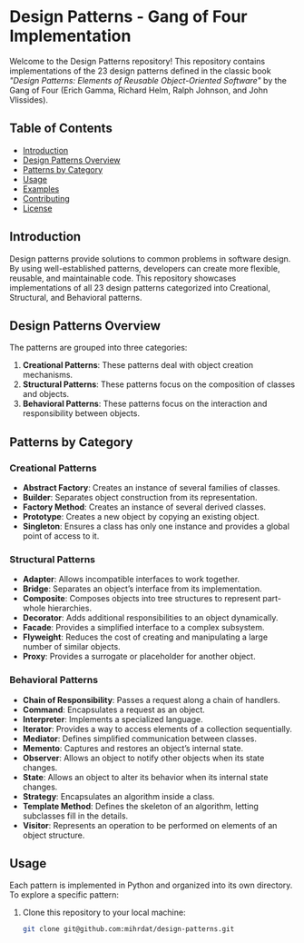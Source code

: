 # Design Patterns - Gang of Four Implementation

Welcome to the Design Patterns repository! This repository contains implementations of the 23 design patterns defined in the classic book *"Design Patterns: Elements of Reusable Object-Oriented Software"* by the Gang of Four (Erich Gamma, Richard Helm, Ralph Johnson, and John Vlissides).

## Table of Contents

- [Introduction](#introduction)
- [Design Patterns Overview](#design-patterns-overview)
- [Patterns by Category](#patterns-by-category)
- [Usage](#usage)
- [Examples](#examples)
- [Contributing](#contributing)
- [License](#license)

## Introduction

Design patterns provide solutions to common problems in software design. By using well-established patterns, developers can create more flexible, reusable, and maintainable code. This repository showcases implementations of all 23 design patterns categorized into Creational, Structural, and Behavioral patterns.

## Design Patterns Overview

The patterns are grouped into three categories:

1. **Creational Patterns**: These patterns deal with object creation mechanisms.
2. **Structural Patterns**: These patterns focus on the composition of classes and objects.
3. **Behavioral Patterns**: These patterns focus on the interaction and responsibility between objects.

## Patterns by Category

### Creational Patterns
- **Abstract Factory**: Creates an instance of several families of classes.
- **Builder**: Separates object construction from its representation.
- **Factory Method**: Creates an instance of several derived classes.
- **Prototype**: Creates a new object by copying an existing object.
- **Singleton**: Ensures a class has only one instance and provides a global point of access to it.

### Structural Patterns
- **Adapter**: Allows incompatible interfaces to work together.
- **Bridge**: Separates an object’s interface from its implementation.
- **Composite**: Composes objects into tree structures to represent part-whole hierarchies.
- **Decorator**: Adds additional responsibilities to an object dynamically.
- **Facade**: Provides a simplified interface to a complex subsystem.
- **Flyweight**: Reduces the cost of creating and manipulating a large number of similar objects.
- **Proxy**: Provides a surrogate or placeholder for another object.

### Behavioral Patterns
- **Chain of Responsibility**: Passes a request along a chain of handlers.
- **Command**: Encapsulates a request as an object.
- **Interpreter**: Implements a specialized language.
- **Iterator**: Provides a way to access elements of a collection sequentially.
- **Mediator**: Defines simplified communication between classes.
- **Memento**: Captures and restores an object’s internal state.
- **Observer**: Allows an object to notify other objects when its state changes.
- **State**: Allows an object to alter its behavior when its internal state changes.
- **Strategy**: Encapsulates an algorithm inside a class.
- **Template Method**: Defines the skeleton of an algorithm, letting subclasses fill in the details.
- **Visitor**: Represents an operation to be performed on elements of an object structure.

## Usage

Each pattern is implemented in Python and organized into its own directory. To explore a specific pattern:

1. Clone this repository to your local machine:
   ```bash
   git clone git@github.com:mihrdat/design-patterns.git
